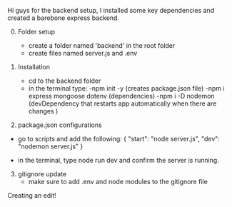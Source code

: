 Hi guys for the backend setup, I installed some key dependencies and created a barebone express backend.

0. Folder setup
     - create a folder named 'backend' in the root folder
     - create files named server.js and .env

1. Installation
     - cd to the backend folder
     - in the terminal type:
         -npm init -y (creates package.json file)
         -npm i express mongoose dotenv (dependencies)
         -npm i -D nodemon (devDependency that restarts app automatically when there are changes )


2. package.json configurations

  - go to scripts and add the following:
      {
            "start": "node server.js",
            "dev": "nodemon server.js"
      }
  
  - in the terminal, type node run dev and confirm the server is running.

3. gitignore update
    - make sure to add .env and node modules to the gitignore file
 
          

Creating an edit!
